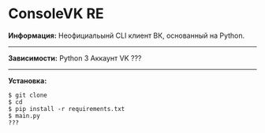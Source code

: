 # ConsoleVK RE
**Информация:**
Неофициальынй CLI клиент ВК, основанный на Python.
*** 
**Зависимости:**
Python 3
Аккаунт VK
???
*** 
**Установка:**
```shell
$ git clone
$ cd
$ pip install -r requirements.txt
$ main.py
???
```
